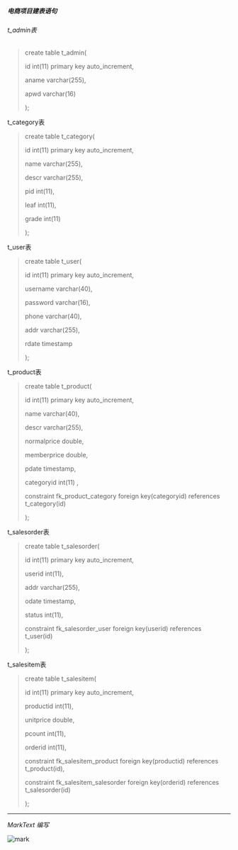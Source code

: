 ##### 电商项目建表语句

###### t_admin表

> create table t_admin(
> 
> id int(11) primary key auto_increment,
> 
> aname varchar(255),
> 
> apwd varchar(16)
> 
> );



t_category表

> create table t_category(
> 
> id int(11) primary key auto_increment,
> 
> name varchar(255),
> 
> descr varchar(255),
> 
> pid int(11),
> 
> leaf int(11),
> 
> grade int(11)
> 
> );



t_user表

> create table t_user(
> 
> id int(11) primary key auto_increment,
> 
> username varchar(40),
> 
> password varchar(16),
> 
> phone varchar(40),
> 
> addr varchar(255),
> 
> rdate timestamp
> 
> );



t_product表

> create table t_product(
> 
> id int(11) primary key auto_increment,
> 
> name varchar(40),
> 
> descr varchar(255),
> 
> normalprice double,
> 
> memberprice double,
> 
> pdate timestamp,
> 
> categoryid int(11) ,
> 
> constraint fk_product_category foreign key(categoryid) references t_category(id)
> 
> );



t_salesorder表

> create table t_salesorder(
> 
> id int(11) primary key auto_increment,
> 
> userid int(11),
> 
> addr varchar(255),
> 
> odate timestamp,
> 
> status int(11),
> 
> constraint fk_salesorder_user foreign key(userid) references t_user(id)
> 
> );



t_salesitem表

> create table t_salesitem(
> 
> id int(11) primary key auto_increment,
> 
> productid int(11),
> 
> unitprice double,
> 
> pcount int(11),
> 
> orderid int(11),
> 
> constraint fk_salesitem_product foreign key(productid) references t_product(id),
> 
> constraint fk_salesitem_salesorder foreign key(orderid) references t_salesorder(id)
> 
> );
* * *

*MarkText 编写*

![mark](https://i.loli.net/2019/06/11/5cff910450a4484110.png)
